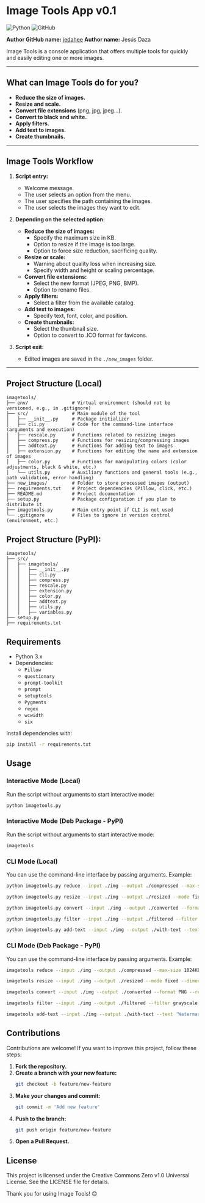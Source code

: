 # Image Tools App v0.1

![Python](https://img.shields.io/badge/python-3670A0?style=for-the-badge&logo=python&logoColor=ffdd54)
![GitHub](https://img.shields.io/badge/github-%23121011.svg?style=for-the-badge&logo=github&logoColor=white)

**Author GitHub name:** [jedahee](https://github.com/jedahee)
**Author name:** Jesús Daza

Image Tools is a console application that offers multiple tools for quickly and easily editing one or more images.

---

## What can Image Tools do for you?

- **Reduce the size of images.**
- **Resize and scale.**
- **Convert file extensions** (png, jpg, jpeg...).
- **Convert to black and white.**
- **Apply filters.**
- **Add text to images.**
- **Create thumbnails.**

---

## Image Tools Workflow

1. **Script entry:**
   - Welcome message.
   - The user selects an option from the menu.
   - The user specifies the path containing the images.
   - The user selects the images they want to edit.

2. **Depending on the selected option:**
   - **Reduce the size of images:**
     - Specify the maximum size in KB.
     - Option to resize if the image is too large.
     - Option to force size reduction, sacrificing quality.
   - **Resize or scale:**
     - Warning about quality loss when increasing size.
     - Specify width and height or scaling percentage.
   - **Convert file extensions:**
     - Select the new format (JPEG, PNG, BMP).
     - Option to rename files.
   - **Apply filters:**
     - Select a filter from the available catalog.
   - **Add text to images:**
     - Specify text, font, color, and position.
   - **Create thumbnails:**
     - Select the thumbnail size.
     - Option to convert to .ICO format for favicons.

3. **Script exit:**
   - Edited images are saved in the `./new_images` folder.

---

## Project Structure (Local)
```
imagetools/
├── env/                # Virtual environment (should not be versioned, e.g., in .gitignore)
├── src/                # Main module of the tool
│   ├── __init__.py     # Package initializer
│   ├── cli.py          # Code for the command-line interface (arguments and execution)
│   ├── rescale.py      # Functions related to resizing images
│   ├── compress.py     # Functions for resizing/compressing images
│   ├── addtext.py      # Functions for adding text to images
│   ├── extension.py    # Functions for editing the name and extension of images
│   ├── color.py        # Functions for manipulating colors (color adjustments, black & white, etc.)
│   └── utils.py        # Auxiliary functions and general tools (e.g., path validation, error handling)
├── new_images/         # Folder to store processed images (output)
├── requirements.txt    # Project dependencies (Pillow, click, etc.)
├── README.md           # Project documentation
├── setup.py            # Package configuration if you plan to distribute it
├── imagetools.py       # Main entry point if CLI is not used
└── .gitignore          # Files to ignore in version control (environment, etc.)
```

## Project Structure (PyPI):
```
imagetools/
├── src/
│   ├── imagetools/
│   │   ├── __init__.py
│   │   ├── cli.py
│   │   ├── compress.py
│   │   ├── rescale.py
│   │   ├── extension.py
│   │   ├── color.py
│   │   ├── addtext.py
│   │   ├── utils.py
│   │   ├── variables.py
├── setup.py
├── requirements.txt
```

## Requirements

- Python 3.x
- Dependencies:
  - `Pillow`
  - `questionary`
  - `prompt-toolkit`
  - `prompt`
  - `setuptools`
  - `Pygments`
  - `regex`
  - `wcwidth`
  - `six`

Install dependencies with:

```bash
pip install -r requirements.txt
```

## Usage

### Interactive Mode (Local)
Run the script without arguments to start interactive mode:

```bash
python imagetools.py
```

### Interactive Mode (Deb Package - PyPI)
Run the script without arguments to start interactive mode:

```bash
imagetools
```

### CLI Mode (Local)
You can use the command-line interface by passing arguments. Example:

```bash
python imagetools.py reduce --input ./img --output ./compressed --max-size 1024KB --resize --quality

python imagetools.py resize --input ./img --output ./resized --mode fixed --dimensions 800 600

python imagetools.py convert --input ./img --output ./converted --format PNG --rename --basename newimage

python imagetools.py filter --input ./img --output ./filtered --filter grayscale

python imagetools.py add-text --input ./img --output ./with-text --text 'Watermark' --color white --position 'Bottom Right' --size 5.0
```

### CLI Mode (Deb Package - PyPI)
You can use the command-line interface by passing arguments. Example:

```bash
imagetools reduce --input ./img --output ./compressed --max-size 1024KB --resize --quality

imagetools resize --input ./img --output ./resized --mode fixed --dimensions 800 600

imagetools convert --input ./img --output ./converted --format PNG --rename --basename newimage

imagetools filter --input ./img --output ./filtered --filter grayscale

imagetools add-text --input ./img --output ./with-text --text 'Watermark' --color white --position 'Bottom Right' --size 5.0
```

## Contributions

Contributions are welcome! If you want to improve this project, follow these steps:

1. **Fork the repository.**
2. **Create a branch with your new feature:**
   ```bash
   git checkout -b feature/new-feature
   ```
3. **Make your changes and commit:**
    ```bash
    git commit -m 'Add new feature'
    ```
4. **Push to the branch:**
    ```bash
    git push origin feature/new-feature
    ```
4. **Open a Pull Request.**

## License
This project is licensed under the Creative Commons Zero v1.0 Universal License. See the LICENSE file for details.

Thank you for using Image Tools! 😊
